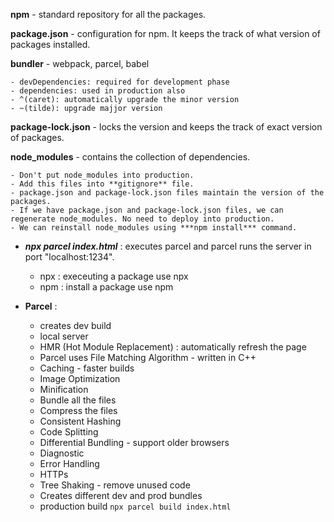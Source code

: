 **npm** - standard repository for all the packages.

**package.json** - configuration for npm. It keeps the track of what version of packages installed.

**bundler** - webpack, parcel, babel

    - devDependencies: required for development phase
    - dependencies: used in production also
    - ^(caret): automatically upgrade the minor version
    - ~(tilde): upgrade majjor version

**package-lock.json** - locks the version and keeps the track of exact version of packages.

**node_modules** - contains the collection of dependencies. 

    - Don't put node_modules into production. 
    - Add this files into **gitignore** file.
    - package.json and package-lock.json files maintain the version of the packages.
    - If we have package.json and package-lock.json files, we can regenerate node_modules. No need to deploy into production. 
    - We can reinstall node_modules using ***npm install*** command.

- ***npx parcel index.html*** : executes parcel and parcel runs the server in port "localhost:1234".
    - npx : execeuting a package use npx
    - npm : install a package use npm

- **Parcel** : 
    - creates dev build
    - local server
    - HMR (Hot Module Replacement) : automatically refresh the page
    - Parcel uses File Matching Algorithm - written in C++
    - Caching - faster builds
    - Image Optimization 
    - Minification
    - Bundle all the files
    - Compress the files
    - Consistent Hashing
    - Code Splitting
    - Differential Bundling - support older browsers
    - Diagnostic
    - Error Handling
    - HTTPs
    - Tree Shaking - remove unused code
    - Creates different dev and prod bundles
    - production build `npx parcel build index.html`
    